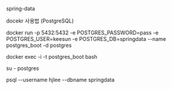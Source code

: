 spring-data

docekr 사용법 (PostgreSQL)

docker run -p 5432:5432 -e POSTGRES_PASSWORD=pass -e POSTGRES_USER=keesun -e POSTGRES_DB=springdata --name postgres_boot -d postgres

docker exec -i -t postgres_boot bash

su - postgres

psql --username hjlee --dbname springdata